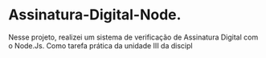 # Assinatura-Digital-Node.
Nesse projeto, realizei um sistema de verificação de Assinatura Digital com o Node.Js. Como tarefa prática da unidade III da discipl
